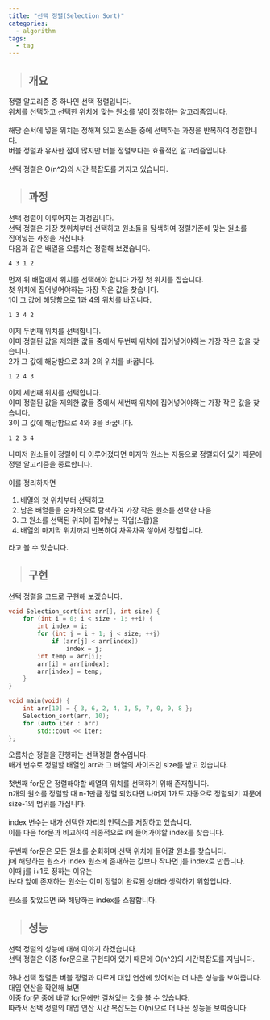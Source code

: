 ```yaml
---
title: "선택 정렬(Selection Sort)"
categories:
  - algorithm
tags:
  - tag
---
```

> ## 개요

정렬 알고리즘 중 하나인 선택 정렬입니다.<br>
위치를 선택하고 선택한 위치에 맞는 원소를 넣어 정렬하는 알고리즘입니다.<br>
<br>
해당 순서에 넣을 위치는 정해져 있고 원소들 중에 선택하는 과정을 반복하여 정렬합니다.<br>
버블 정렬과 유사한 점이 많지만 버블 정렬보다는 효율적인 알고리즘입니다.<br>
<br>
선택 정렬은 O(n^2)의 시간 복잡도를 가지고 있습니다.
> ## 과정

선택 정렬이 이루어지는 과정입니다.<br>
선택 정렬은 가장 첫위치부터 선택하고 원소들을 탐색하여 정렬기준에 맞는 원소를<br>
집어넣는 과정을 거칩니다.<br>
다음과 같은 배열을 오름차순 정렬해 보겠습니다.
```
4 3 1 2
```
먼저 위 배열에서 위치를 선택해야 합니다 가장 첫 위치를 잡습니다.<br>
첫 위치에 집어넣어야하는 가장 작은 값을 찾습니다.<br>
1이 그 값에 해당함으로 1과 4의 위치를 바꿉니다.
```
1 3 4 2
```
이제 두번째 위치를 선택합니다.<br>
이미 정렬된 값을 제외한 값들 중에서 두번째 위치에 집어넣어야하는 가장 작은 값을 찾습니다.<br>
2가 그 값에 해당함으로 3과 2의 위치를 바꿉니다.
```
1 2 4 3
```
이제 세번째 위치를 선택합니다.<br>
이미 정렬된 값을 제외한 값들 중에서 세번째 위치에 집어넣어야하는 가장 작은 값을 찾습니다.<br>
3이 그 값에 해당함으로 4와 3을 바꿉니다.
```
1 2 3 4
```
나미저 원소들이 정렬이 다 이루어졌다면 마지막 원소는 자동으로 정렬되어 있기 때문에<br>
정렬 알고리즘을 종료합니다.<br>
<br>
이를 정리하자면
1. 배열의 첫 위치부터 선택하고
2. 남은 배열들을 순차적으로 탐색하여 가장 작은 원소를 선택한 다음
3. 그 원소를 선택된 위치에 집어넣는 작업(스왑)을
4. 배열의 마지막 위치까지 반복하여 차곡차곡 쌓아서 정렬합니다.

라고 볼 수 있습니다.
> ## 구현

선택 정렬을 코드로 구현해 보겠습니다.
```cpp
void Selection_sort(int arr[], int size) {
	for (int i = 0; i < size - 1; ++i) {
		int index = i;
		for (int j = i + 1; j < size; ++j)
			if (arr[j] < arr[index])
				index = j;
		int temp = arr[i];
		arr[i] = arr[index];
		arr[index] = temp;
	}
}
```
```cpp
void main(void) {
	int arr[10] = { 3, 6, 2, 4, 1, 5, 7, 0, 9, 8 };
	Selection_sort(arr, 10);
	for (auto iter : arr)
		std::cout << iter;
};
```
오름차순 정렬을 진행하는 선택정렬 함수입니다.<br>
매개 변수로 정렬할 배열인 arr과 그 배열의 사이즈인 size를 받고 있습니다.<br>
<br>
첫번째 for문은 정렬해야할 배열의 위치를 선택하기 위해 존재합니다.<br>
n개의 원소를 정렬할 때 n-1만큼 정렬 되었다면 나머지 1개도 자동으로 정렬되기 때문에<br>
size-1의 범위를 가집니다.<br>
<br>
index 변수는 내가 선택한 자리의 인덱스를 저장하고 있습니다.<br>
이를 다음 for문과 비교하여 최종적으로 i에 들어가야할 index를 찾습니다.<br>
<br>
두번째 for문은 모든 원소를 순회하며 선택 위치에 들어갈 원소를 찾습니다.<br>
j에 해당하는 원소가 index 원소에 존재하는 값보다 작다면 j를 index로 만듭니다.<br>
이때 j를 i+1로 정하는 이유는<br>
i보다 앞에 존재하는 원소는 이미 정렬이 완료된 상태라 생략하기 위함입니다.<br>
<br>
원소를 찾았으면 i와 해당하는 index를 스왑합니다.
> ## 성능

선택 정렬의 성능에 대해 이야기 하겠습니다.<br>
선택 정렬은 이중 for문으로 구현되어 있기 때문에 O(n^2)의 시간복잡도를 지닙니다.<br>
<br>
허나 선택 정렬은 버블 정렬과 다르게 대입 연산에 있어서는 더 나은 성능을 보여줍니다.<br>
대입 연산을 확인해 보면<br>
이중 for문 중에 바깥 for문에만 걸쳐있는 것을 볼 수 있습니다.<br>
따라서 선택 정렬의 대입 연산 시간 복잡도는 O(n)으로 더 나은 성능을 보여줍니다.
